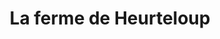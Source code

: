 ---
title: "La ferme de Heurteloup"
url: /arnouville-les-mantes/la-ferme-de-heurteloup/
shop: Gemüse & Obst
---